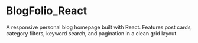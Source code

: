 # BlogFolio_React
A responsive personal blog homepage built with React. Features post cards, category filters, keyword search, and pagination in a clean grid layout.
